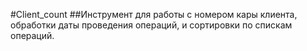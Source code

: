 #Client_count
##Инструмент для работы с номером кары клиента, обработки даты проведения операций, и сортировки по спискам операций.